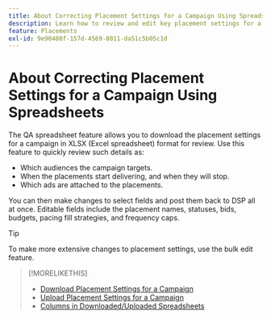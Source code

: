 ```yaml
---
title: About Correcting Placement Settings for a Campaign Using Spreadsheets
description: Learn how to review and edit key placement settings for a campaign using Excel QA spreadsheets.
feature: Placements
exl-id: 9e90488f-157d-4569-8011-da51c5b05c1d
---
```

# About Correcting Placement Settings for a Campaign Using Spreadsheets

The QA spreadsheet feature allows you to download the placement settings for a campaign in XLSX (Excel spreadsheet) format for review. Use this feature to quickly review such details as:

* Which audiences the campaign targets.
* When the placements start delivering, and when they will stop.
* Which ads are attached to the placements.

You can then make changes to select fields and post them back to DSP all at once. Editable fields include the placement names, statuses, bids, budgets, pacing fill strategies, and frequency caps.

>[!TIP]
>
>To make more extensive changes to placement settings, use the bulk edit feature.<!-- add link once we have help on it -->

>[!MORELIKETHIS]
>
>* [Download Placement Settings for a Campaign](qa-sheet-download.md)
>* [Upload Placement Settings for a Campaign](qa-sheet-upload.md)
>* [Columns in Downloaded/Uploaded Spreadsheets](qa-sheet-columns.md)
